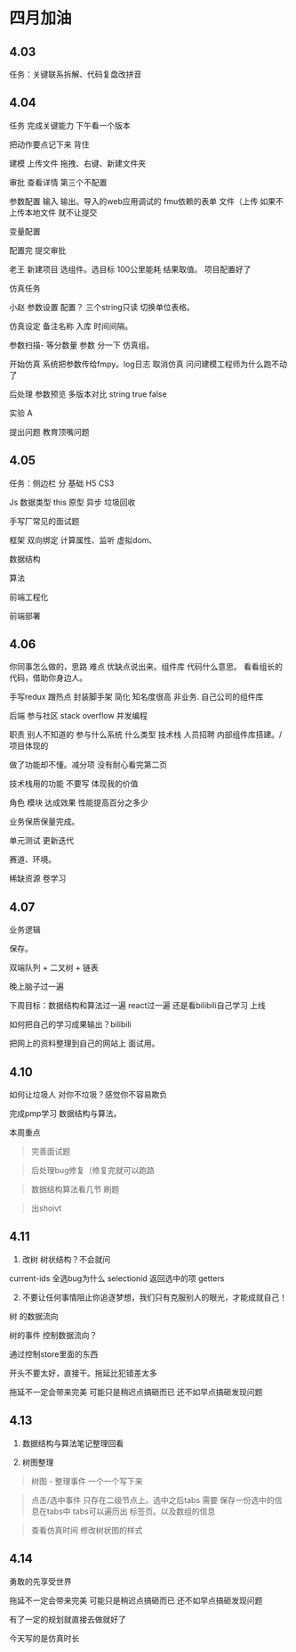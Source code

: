 # 四月加油

## 4.03

任务：关键联系拆解、代码复盘改拼音

## 4.04 

任务 完成关键能力 下午看一个版本

把动作要点记下来 背住 


建模 上传文件 拖拽、右键、新建文件夹

审批 查看详情 第三个不配置 

参数配置 输入 输出。导入的web应用调试的 fmu依赖的表单 文件（上传 如果不上传本地文件 就不让提交

变量配置 

配置完 提交审批

老王 新建项目 选组件。选目标 100公里能耗 结果取值。 项目配置好了

仿真任务 

小赵 参数设置 配置？ 三个string只读 切换单位表格。

仿真设定 备注名称 入库 时间间隔。 

参数扫描- 等分数量  参数 分一下 仿真组。

开始仿真 系统把参数传给fmpy。log日志 取消仿真 问问建模工程师为什么跑不动了

后处理 参数预览 多版本对比 string true false 

实验 A 

提出问题 教育顶嘴问题

## 4.05 

任务：侧边栏 分 基础 H5 CS3

Js 数据类型 this 原型 异步 垃圾回收

手写厂常见的面试题

框架 双向绑定 计算属性、监听 虚拟dom、

数据结构

算法 

前端工程化

前端部署

## 4.06

你同事怎么做的，思路 难点 优缺点说出来。组件库 代码什么意思。 看看组长的代码，借助你身边人。

手写redux 蹭热点 封装脚手架 简化 知名度很高 非业务. 自己公司的组件库

后端 参与社区 stack overflow 并发编程

职责 别人不知道的 参与什么系统 什么类型 技术栈 人员招聘 内部组件库搭建。/项目体现的

做了功能却不懂。减分项 没有耐心看完第二页

技术栈用的功能 不要写 体现我的价值

角色 模块 达成效果 性能提高百分之多少

业务保质保量完成。

单元测试 更新迭代

赛道、环境。

稀缺资源 卷学习 

## 4.07

业务逻辑 

保存。

双端队列 + 二叉树 + 链表 

晚上脑子过一遍

下周目标：数据结构和算法过一遍 react过一遍 还是看bilibili自己学习 上线

如何把自己的学习成果输出？bilibili

把网上的资料整理到自己的网站上 面试用。

## 4.10

如何让垃圾人 对你不垃圾？感觉你不容易欺负

完成pmp学习 数据结构与算法。

本周重点 

> 完善面试题

> 后处理bug修复（修复完就可以跑路

> 数据结构算法看几节 刷题

> 出shoivt

## 4.11

1. 改树  树状结构？不会就问 

current-ids 全选bug为什么 selectionid 返回选中的项 getters

2. 不要让任何事情阻止你追逐梦想，我们只有克服别人的眼光，才能成就自己！

树 的数据流向 

树的事件 控制数据流向？

通过控制store里面的东西 

开头不要太好，直接干。拖延比犯错差太多

拖延不一定会带来完美 可能只是稍迟点搞砸而已 还不如早点搞砸发现问题

## 4.13

1. 数据结构与算法笔记整理回看

2. 树图整理 

> 树图 - 整理事件 一个一个写下来

> 点击/选中事件 只存在二级节点上。选中之后tabs 需要 保存一份选中的信息在tabs中 tabs可以遍历出 标签页。以及数组的信息

> 查看仿真时间 修改树状图的样式

## 4.14

勇敢的先享受世界

拖延不一定会带来完美 可能只是稍迟点搞砸而已 还不如早点搞砸发现问题

有了一定的规划就直接去做就好了

今天写的是仿真时长

##